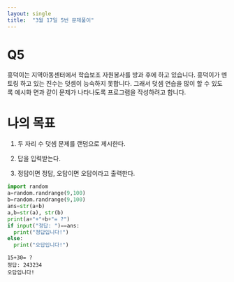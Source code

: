 ```yaml
---
layout: single
title:  "3월 17일 5번 문제풀이"
---
```


# **Q5**

흥덕이는 지역아동센터에서 학습보조 자원봉사를 방과 후에 하고 있습니다. 흥덕이가 멘토링
하고 있는 진수는 덧셈이 능숙하지 못합니다. 그래서 덧셈 연습을 많이 할 수 있도록 예시화
면과 같이 문제가 나타나도록 프로그램을 작성하려고 합니다.

# **나의 목표**

1. 두 자리 수 덧셈 문제를 랜덤으로 제시한다.

2. 답을 입력받는다.

3. 정답이면 정답, 오답이면 오답이라고 출력한다.


```python
import random
a=random.randrange(9,100)
b=random.randrange(9,100)
ans=str(a+b)
a,b=str(a), str(b)
print(a+"+"+b+"= ?")
if input("정답: ")==ans:
  print("정답입니다!")
else:
  print("오답입니다!")
```

    15+30= ?
    정답: 243234
    오답입니다!

